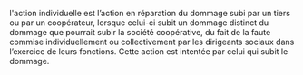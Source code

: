 l'action individuelle est l’action en réparation du dommage subi par un tiers ou par un coopérateur, lorsque celui-ci subit un dommage distinct du dommage que pourrait subir la société coopérative, du fait de la faute commise individuellement ou collectivement par les dirigeants sociaux dans l’exercice de leurs fonctions.
Cette action est intentée par celui qui subit le dommage.